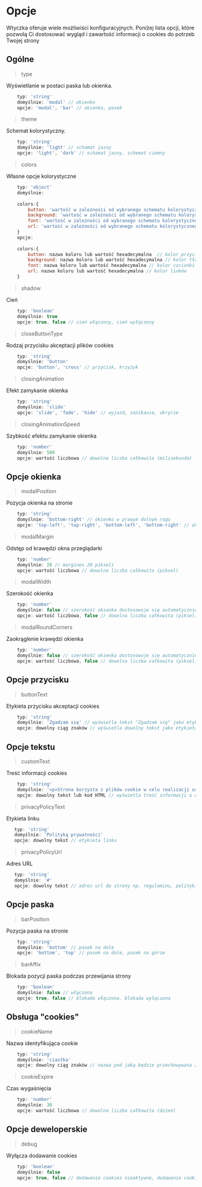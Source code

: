 # Opcje
<p>Wtyczka oferuje wiele możliwiści konfiguracyjnych. Poniżej lista opcji, które pozwolą Ci dostosować wygląd i zawartość informacji o cookies do potrzeb Twojej strony </p>

## Ogólne

> type

<p>Wyświetlanie w postaci paska lub okienka.</p>

```javascript
    typ: 'string'
    domyślnie: 'modal' // okienko
    opcje: 'modal', 'bar' // okienko, pasek
```

> theme

<p>Schemat kolorystyczny.</p>

```javascript
    typ: 'string'
    domyślnie: 'light' // schamat jasny
    opcje: 'light', 'dark' // schamat jasny, schemat ciemny
```

> colors

<p>Własne opcje kolorystyczne</p>

```javascript
    typ: 'object'
    domyślnie: 
    
    colors:{
        button: 'wartość w zależności od wybranego schematu kolorystycznego',
        background: 'wartość w zależności od wybranego schematu kolorystycznego',
        font: 'wartość w zależności od wybranego schematu kolorystycznego',
        url: 'wartość w zależności od wybranego schematu kolorystycznego'
    }
    opcje:
     
    colors:{
        button: nazwa koloru lub wartość hexadecymalna  // kolor przycisku
        background: nazwa koloru lub wartość hexadecymalna // kolor tła okienka/paska
        font: nazwa koloru lub wartość hexadecymalna // kolor czcionki
        url: nazwa koloru lub wartość hexadecymalna // kolor linków
    }
```

> shadow

<p>Cień</p>

```javascript
    typ: 'boolean'
    domyślnie: true
    opcje: true, false // cień włączony, cień wyłączony
```

> closeButtonType

<p>Rodzaj przycisku akceptacji plików cookies</p>

```javascript
    typ: 'string'
    domyślnie: 'button'
    opcje: 'button', 'cross' // przycisk, krzyżyk
```

> closingAnimation

<p>Efekt zamykanie okienka</p>

```javascript
    typ: 'string'
    domyślnie: 'slide'
    opcje: 'slide', 'fade', 'hide' // wyjazd, zanikanie, ukrycie
```

> closingAnimationSpeed

<p>Szybkość efektu zamykanie okienka</p>

```javascript
    typ: 'number'
    domyślnie: 500
    opcje: wartość liczbowa // dowolna liczba całkowita (milisekunda)
```

## Opcje okienka
> modalPosition

<p>Pozycja okienka na stronie</p>

```javascript
    typ: 'string'
    domyślnie: 'bottom-right' // okienko w prawym dolnym rogu
    opcje: 'top-left', 'top-right', 'bottom-left', 'bottom-right' // okienko w lewym górnym rogu, okienko w prawym górnym rogu, okienko w lewym dolnym rogu, okienko w prawym dolnym rogu 
```  

> modalMargin

<p>Odstęp od krawędzi okna przeglądarki</p>

```javascript
    typ: 'number'
    domyślnie: 20 // margines 20 pikseli
    opcje: wartość liczbowa // dowolna liczba całkowita (piksel)
```  

> modalWidth

<p>Szerokość okienka</p>

```javascript
    typ: 'number'
    domyślnie: false // szerokość okienka dostosowuje się automatycznie w zależności od zawartości
    opcje: wartość liczbowa, false // dowolna liczba całkowita (piksel), automatyczna szerokość
```  

> modalRoundCorners

<p>Zaokrąglenie krawędzi okienka</p>

```javascript
    typ: 'number'
    domyślnie: false // szerokość okienka dostosowuje się automatycznie w zależności od zawartości
    opcje: wartość liczbowa, false // dowolna liczba całkowita (piksel), brak zaokrąglenia
```  

## Opcje przycisku
> buttonText

<p>Etykieta przycisku akceptacji cookies</p>

```javascript
    typ: 'string'
    domyślnie: 'Zgadzam się' // wyświetla tekst "Zgadzam się" jako etykieta przycisku
    opcje: dowolny ciąg znaków // wyświetla dowolny tekst jako etykieta przycisku
```

## Opcje tekstu
> customText

<p>Treść informacji cookies</p>

```javascript
    typ: 'string'
    domyślnie: '<p>Strona korzysta z plików cookie w celu realizacji usług zgodnie z <a href="tutaj wstawiany jest url" >Tutaj wstawiany jest tekst url</a><br />Możesz okreslić warunki przechowywania lub dostępu do cookie w Twojej przeglądarce lub konfiguracji usługi.</p> // wyświetla tekst "Zgadzam się" jako etykieta przycisku
    opcje: dowolny tekst lub kod HTML // wyświetla treść informacji o cookies
```

> privacyPolicyText
   
<p>Etykieta linku</p>

```javascript
   typ: 'string'
   domyślnie: 'Polityką prywatności'
   opcje: dowolny tekst // etykieta linku
```

> privacyPolicyUrl
   
<p>Adres URL</p>

```javascript
   typ: 'string'
   domyślnie: '#'
   opcje: dowolny tekst // adres url do strony np. regulaminu, polityki prywatności
```

## Opcje paska
> barPosition

<p>Pozycja paska na stronie</p>

```javascript
    typ: 'string'
    domyślnie: 'bottom' // pasek na dole
    opcje: 'bottom', 'top' // pasek na dole, pasek na górze
```
    
> barAffix

<p>Blokada pozycji paska podczas przewijania strony</p>

```javascript
    typ: 'boolean'
    domyślnie: false // włączona
    opcje: true, false // blokada włączona, blokada wyłączona
```   

## Obsługa "cookies"
> cookieName

<p>Nazwa identyfikująca cookie</p>

```javascript
    typ: 'string'
    domyślnie: 'ciastka'
    opcje: dowolny ciąg znaków // nazwa pod jaką będzie przechowywana zmienna w cookies
```

> cookieExpire

<p>Czas wygaśnięcia</p>

```javascript
    typ: 'number'
    domyślnie: 30
    opcje: wartość liczbowa // dowolna liczba całkowita (dzień)
```

## Opcje deweloperskie

> debug

<p>Wyłącza dodawanie cookies</p>

```javascript
    typ: 'boolean'
    domyślnie: false
    opcje: true, false // dodawanie cookies nieaktywne, dodawanie cookies aktywne
```
